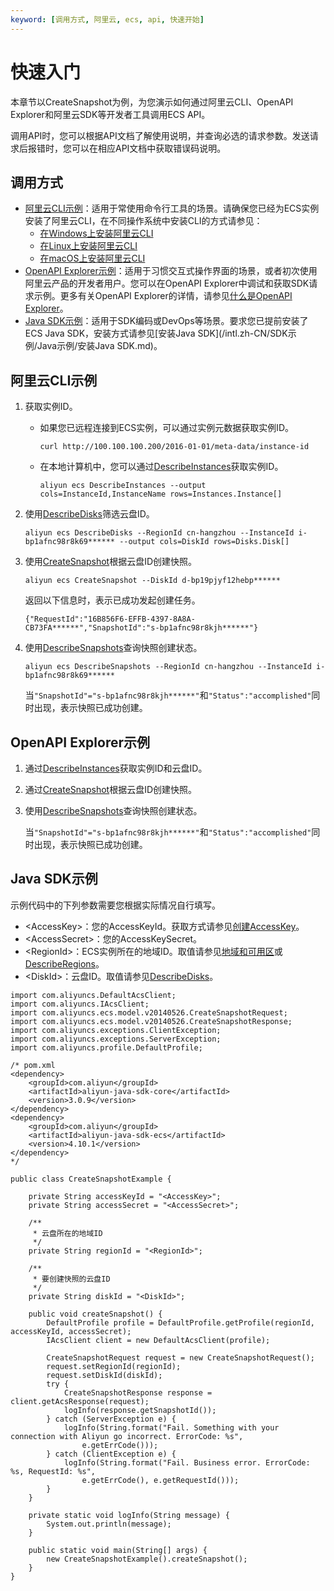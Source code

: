 ```yaml
---
keyword: [调用方式, 阿里云, ecs, api, 快速开始]
---
```


# 快速入门

本章节以CreateSnapshot为例，为您演示如何通过阿里云CLI、OpenAPI Explorer和阿里云SDK等开发者工具调用ECS API。

调用API时，您可以根据API文档了解使用说明，并查询必选的请求参数。发送请求后报错时，您可以在相应API文档中获取错误码说明。

## 调用方式

-   [阿里云CLI示例](#section_rmm_adh_0cj)：适用于常使用命令行工具的场景。请确保您已经为ECS实例安装了阿里云CLI，在不同操作系统中安装CLI的方式请参见：
    -   [在Windows上安装阿里云CLI]()
    -   [在Linux上安装阿里云CLI]()
    -   [在macOS上安装阿里云CLI]()
-   [OpenAPI Explorer示例](#section_2zj_7qp_m49)：适用于习惯交互式操作界面的场景，或者初次使用阿里云产品的开发者用户。您可以在OpenAPI Explorer中调试和获取SDK请求示例。更多有关OpenAPI Explorer的详情，请参见[什么是OpenAPI Explorer](https://www.alibabacloud.com/help/doc-detail/74407.htm)。
-   [Java SDK示例](#section_vo7_pwb_e6u)：适用于SDK编码或DevOps等场景。要求您已提前安装了ECS Java SDK，安装方式请参见[安装Java SDK](/intl.zh-CN/SDK示例/Java示例/安装Java SDK.md)。

## 阿里云CLI示例

1.  获取实例ID。

    -   如果您已远程连接到ECS实例，可以通过实例元数据获取实例ID。

        ```
        curl http://100.100.100.200/2016-01-01/meta-data/instance-id
        ```

    -   在本地计算机中，您可以通过[DescribeInstances](/intl.zh-CN/API参考/实例/DescribeInstances.md)获取实例ID。

        ```
        aliyun ecs DescribeInstances --output cols=InstanceId,InstanceName rows=Instances.Instance[]
        ```

2.  使用[DescribeDisks](/intl.zh-CN/API参考/磁盘/DescribeDisks.md)筛选云盘ID。

    ```
    aliyun ecs DescribeDisks --RegionId cn-hangzhou --InstanceId i-bp1afnc98r8k69****** --output cols=DiskId rows=Disks.Disk[]
    ```

3.  使用[CreateSnapshot](/intl.zh-CN/API参考/快照/CreateSnapshot.md)根据云盘ID创建快照。

    ```
    aliyun ecs CreateSnapshot --DiskId d-bp19pjyf12hebp******
    ```

    返回以下信息时，表示已成功发起创建任务。

    ```
    {"RequestId":"16B856F6-EFFB-4397-8A8A-CB73FA******","SnapshotId":"s-bp1afnc98r8kjh******"}
    ```

4.  使用[DescribeSnapshots](/intl.zh-CN/API参考/快照/DescribeSnapshots.md)查询快照创建状态。

    ```
    aliyun ecs DescribeSnapshots --RegionId cn-hangzhou --InstanceId i-bp1afnc98r8k69******
    ```

    当`"SnapshotId"="s-bp1afnc98r8kjh******"`和`"Status":"accomplished"`同时出现，表示快照已成功创建。


## OpenAPI Explorer示例

1.  通过[DescribeInstances](https://api.aliyun.com/new#/?product=Ecs&api=DescribeInstances)获取实例ID和云盘ID。

2.  通过[CreateSnapshot](https://api.aliyun.com/new#/?product=Ecs&api=CreateSnapshot)根据云盘ID创建快照。

3.  使用[DescribeSnapshots](https://api.aliyun.com/new#/?product=Ecs&api=DescribeSnapshots)查询快照创建状态。

    当`"SnapshotId"="s-bp1afnc98r8kjh******"`和`"Status":"accomplished"`同时出现，表示快照已成功创建。


## Java SDK示例

示例代码中的下列参数需要您根据实际情况自行填写。

-   <AccessKey\>：您的AccessKeyId。获取方式请参见[创建AccessKey]()。
-   <AccessSecret\>：您的AccessKeySecret。
-   <RegionId\>：ECS实例所在的地域ID。取值请参见[地域和可用区]()或[DescribeRegions](/intl.zh-CN/API参考/地域/DescribeRegions.md)。
-   <DiskId\>：云盘ID。取值请参见[DescribeDisks](/intl.zh-CN/API参考/磁盘/DescribeDisks.md)。

```
import com.aliyuncs.DefaultAcsClient;
import com.aliyuncs.IAcsClient;
import com.aliyuncs.ecs.model.v20140526.CreateSnapshotRequest;
import com.aliyuncs.ecs.model.v20140526.CreateSnapshotResponse;
import com.aliyuncs.exceptions.ClientException;
import com.aliyuncs.exceptions.ServerException;
import com.aliyuncs.profile.DefaultProfile;

/* pom.xml
<dependency>
    <groupId>com.aliyun</groupId>
    <artifactId>aliyun-java-sdk-core</artifactId>
    <version>3.0.9</version>
</dependency>
<dependency>
    <groupId>com.aliyun</groupId>
    <artifactId>aliyun-java-sdk-ecs</artifactId>
    <version>4.10.1</version>
</dependency>
*/  

public class CreateSnapshotExample {

    private String accessKeyId = "<AccessKey>";
    private String accessSecret = "<AccessSecret>";

    /**
     * 云盘所在的地域ID
     */
    private String regionId = "<RegionId>";

    /**
     * 要创建快照的云盘ID
     */
    private String diskId = "<DiskId>";

    public void createSnapshot() {
        DefaultProfile profile = DefaultProfile.getProfile(regionId, accessKeyId, accessSecret);
        IAcsClient client = new DefaultAcsClient(profile);

        CreateSnapshotRequest request = new CreateSnapshotRequest();
        request.setRegionId(regionId);
        request.setDiskId(diskId);
        try {
            CreateSnapshotResponse response = client.getAcsResponse(request);
            logInfo(response.getSnapshotId());
        } catch (ServerException e) {
            logInfo(String.format("Fail. Something with your connection with Aliyun go incorrect. ErrorCode: %s",
                e.getErrCode()));
        } catch (ClientException e) {
            logInfo(String.format("Fail. Business error. ErrorCode: %s, RequestId: %s",
                e.getErrCode(), e.getRequestId()));
        }
    }

    private static void logInfo(String message) {
        System.out.println(message);
    }

    public static void main(String[] args) {
        new CreateSnapshotExample().createSnapshot();
    }
}
```

